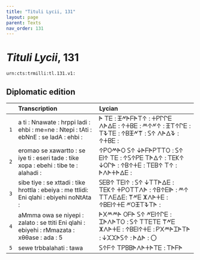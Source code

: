 ```yaml
---
title: "Tituli Lycii, 131"
layout: page
parent: Texts
nav_order: 131
---
```




# *Tituli Lycii*, 131




`urn:cts:trmilli:tl.131.v1:`

## Diplomatic edition

|  | Transcription | Lycian |
| :---: | :------ | :------ |
| `1` | a ti : Nnawate : hrppi ladi : ehbi : me=ne : Ntepi : tAti : ebNnE : se ladA : ehbi : | 𐊀 𐊗𐊆 : 𐊑𐊏𐊀𐊇𐊀𐊗𐊁 : 𐊛𐊕𐊓𐊓𐊆 𐊍𐊀𐊅𐊆 : 𐊁𐊛𐊂𐊆 : 𐊎𐊁𐊏𐊁 : 𐊑𐊗𐊁𐊓𐊆 : 𐊗𐊙𐊗𐊆 : 𐊁𐊂𐊑𐊏𐊚 : 𐊖𐊁 𐊍𐊀𐊅𐊙 : 𐊁𐊛𐊂𐊆 : |
| `2` | eromao se xawartto : se iye ti : eseri tade : tike xopa : ebehi : tibe te : alahadi : | 𐊁𐊕𐊒𐊎𐊀𐊒 𐊖𐊁 𐊜𐊀𐊇𐊀𐊕𐊗𐊗𐊒 : 𐊖𐊁 𐊆𐊊𐊁 𐊗𐊆 : 𐊁𐊖𐊁𐊕𐊆 𐊗𐊀𐊅𐊁 : 𐊗𐊆𐊋𐊁 𐊜𐊒𐊓𐊀 : 𐊁𐊂𐊁𐊛𐊆 : 𐊗𐊆𐊂𐊁 𐊗𐊁 : 𐊀𐊍𐊀𐊛𐊀𐊅𐊆 : |
| `3` | sibe tiye : se xttadi : tike hrottla : ebeiya : me ttlidi: Eni qlahi : ebiyehi noNtAta : | 𐊖𐊆𐊂𐊁 𐊗𐊆𐊊𐊁 : 𐊖𐊁 𐊜𐊗𐊗𐊀𐊅𐊆 : 𐊗𐊆𐊋𐊁 𐊛𐊕𐊒𐊗𐊗𐊍𐊀 : 𐊁𐊂𐊁𐊆𐊊𐊀 : 𐊎𐊁 𐊗𐊗𐊍𐊆𐊅𐊆: 𐊚𐊏𐊆 𐊌𐊍𐊀𐊛𐊆 : 𐊁𐊂𐊆𐊊𐊁𐊛𐊆 𐊏𐊒𐊑𐊗𐊙𐊗𐊀 : |
| `4` | aMmma owa se niyepi : zalato : se ttiti Eni qlahi : ebiyehi : rMmazata : xθθase : ada : 5 | 𐊀𐊐𐊎𐊎𐊀 𐊒𐊇𐊀 𐊖𐊁 𐊏𐊆𐊊𐊁𐊓𐊆 : 𐊈𐊀𐊍𐊀𐊗𐊒 : 𐊖𐊁 𐊗𐊗𐊆𐊗𐊆 𐊚𐊏𐊆 𐊌𐊍𐊀𐊛𐊆 : 𐊁𐊂𐊆𐊊𐊁𐊛𐊆 : 𐊕𐊐𐊎𐊀𐊈𐊀𐊗𐊀 : 𐊜𐊉𐊉𐊀𐊖𐊁 : 𐊀𐊅𐊀 : 〇 |
| `5` | sewe trbbalahati : tawa | 𐊖𐊁𐊇𐊁 𐊗𐊕𐊂𐊂𐊀𐊍𐊀𐊛𐊀𐊗𐊆 : 𐊗𐊀𐊇𐊀 |